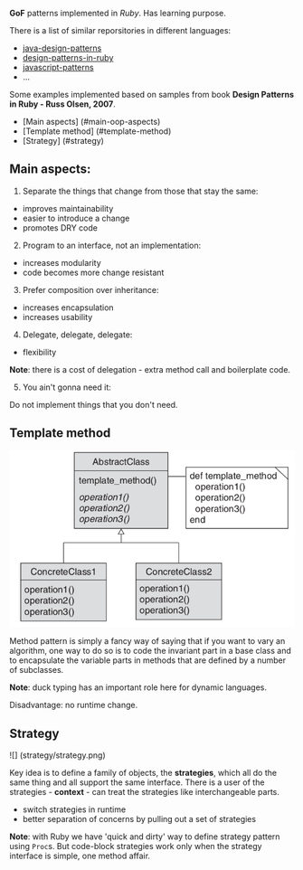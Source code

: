**GoF** patterns implemented in *Ruby*. Has learning purpose.

There is a list of similar reporsitories in different languages:
* [java-design-patterns](https://github.com/iluwatar/java-design-patterns)
* [design-patterns-in-ruby](https://github.com/nslocum/design-patterns-in-ruby)
* [javascript-patterns](https://github.com/shichuan/javascript-patterns.git)
* ...

Some examples implemented based on samples from book **Design Patterns in Ruby - Russ Olsen, 2007**.

* [Main aspects] (#main-oop-aspects)
* [Template method] (#template-method)
* [Strategy] (#strategy)

## Main aspects:

1. Separate the things that change from those that stay the same:
  * improves maintainability
  * easier to introduce a change
  * promotes DRY code

2. Program to an interface, not an implementation:
  * increases modularity
  * code becomes more change resistant

3. Prefer composition over inheritance:
  * increases encapsulation
  * increases usability

4. Delegate, delegate, delegate:
  * flexibility

  **Note**: there is a cost of delegation - extra method call and boilerplate code.

5. You ain't gonna need it:

  Do not implement things that you don't need.

## Template method

![](template-method/template-method.png)

Method pattern is simply a fancy way of saying that if you want to vary an algorithm, one way to do so is to code the invariant part in a base class and to encapsulate the variable parts in methods that are defined by a number of subclasses.

**Note**: duck typing has an important role here for dynamic languages.

Disadvantage: no runtime change.

## Strategy

![] (strategy/strategy.png)

Key idea is to define a family of objects, the **strategies**, which all do the same thing and all support the same interface. There is a user of the strategies - **context** - can treat the strategies like interchangeable parts.

  * switch strategies in runtime
  * better separation of concerns by pulling out a set of strategies

**Note**: with Ruby we have 'quick and dirty' way to define strategy pattern using `Proc`s. But code-block strategies work only when the strategy interface is simple, one method affair.
